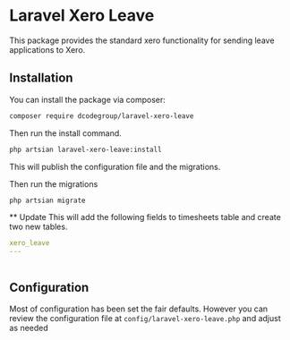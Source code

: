 # Laravel Xero Leave

This package provides the standard xero functionality for sending leave applications to Xero.

## Installation

You can install the package via composer:

```bash
composer require dcodegroup/laravel-xero-leave
```

Then run the install command.

```bash
php artsian laravel-xero-leave:install
```

This will publish the configuration file and the migrations.

Then run the migrations

```bash
php artsian migrate
```

** Update
This will add the following fields to timesheets table and create two new tables.

```yaml
xero_leave
---



```

## Configuration

Most of configuration has been set the fair defaults. However you can review the configuration file at `config/laravel-xero-leave.php` and adjust as needed

